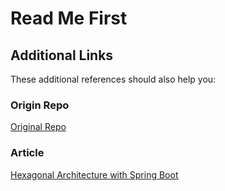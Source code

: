 # Read Me First


## Additional Links
These additional references should also help you:

### Origin Repo
[Original Repo](https://github.com/rbailen/Hexagonal-Architecture)
### Article
[Hexagonal Architecture with Spring Boot](https://rbailen.medium.com/hexagonal-architecture-with-spring-boot-74e93030eba3)

